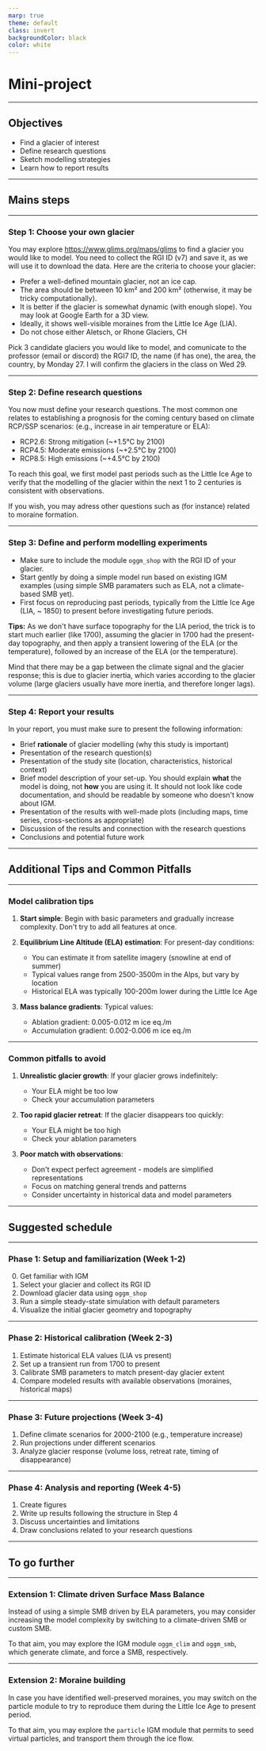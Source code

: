 ```yaml
---
marp: true
theme: default
class: invert
backgroundColor: black
color: white
---
```


# Mini-project

---

## Objectives

- Find a glacier of interest
- Define research questions
- Sketch modelling strategies
- Learn how to report results

---

## Mains steps

---
 
### Step 1: Choose your own glacier

You may explore https://www.glims.org/maps/glims to find a glacier you would like to model. You need to collect the RGI ID (v7) and save it, as we will use it to download the data. Here are the criteria to choose your glacier:

- Prefer a well-defined mountain glacier, not an ice cap.
- The area should be between 10 km² and 200 km² (otherwise, it may be tricky computationally).  
- It is better if the glacier is somewhat dynamic (with enough slope). You may look at Google Earth for a 3D view.
- Ideally, it shows well-visible moraines from the Little Ice Age (LIA).
- Do not chose either Aletsch, or Rhone Glaciers, CH
  
Pick 3 candidate glaciers you would like to model, and comunicate to the professor (email or discord) the RGI7 ID, the name (if has one), the area, the country, by Monday 27. I will confirm the glaciers in the class on Wed 29. 

---

### Step 2: Define research questions

You now must define your research questions. The most common one relates to establishing a prognosis for the coming century based on climate RCP/SSP scenarios: (e.g., increase in air temperature or ELA):

- RCP2.6: Strong mitigation (~+1.5°C by 2100)
- RCP4.5: Moderate emissions (~+2.5°C by 2100)
- RCP8.5: High emissions (~+4.5°C by 2100)

To reach this goal, we first model past periods such as the Little Ice Age to verify that the modelling of the glacier within the next 1 to 2 centuries is consistent with observations.

If you wish, you may adress other questions such as (for instance) related to moraine formation. 

---

### Step 3: Define and perform modelling experiments

- Make sure to include the module `oggm_shop` with the RGI ID of your glacier.
- Start gently by doing a simple model run based on existing IGM examples (using simple SMB paramaters such as ELA, not a climate-based SMB yet).
- First focus on reproducing past periods, typically from the Little Ice Age (LIA, ~ 1850) to present before investigating future periods.
 
**Tips:** As we don't have surface topography for the LIA period, the trick is to start much earlier (like 1700), assuming the glacier in 1700 had the present-day topography, and then apply a transient lowering of the ELA (or the temperature), followed by an increase of the ELA (or the temperature). 

Mind that there may be a gap between the climate signal and the glacier response; this is due to glacier inertia, which varies according to the glacier volume (large glaciers usually have more inertia, and therefore longer lags).

---

### Step 4: Report your results

In your report, you must make sure to present the following information:

- Brief **rationale** of glacier modelling (why this study is important)
- Presentation of the research question(s)
- Presentation of the study site (location, characteristics, historical context)
- Brief model description of your set-up. You should explain **what** the model is doing, not **how** you are using it. It should not look like code documentation, and should be readable by someone who doesn't know about IGM.
- Presentation of the results with well-made plots (including maps, time series, cross-sections as appropriate)
- Discussion of the results and connection with the research questions
- Conclusions and potential future work

---

## Additional Tips and Common Pitfalls

---
 
### Model calibration tips

1. **Start simple**: Begin with basic parameters and gradually increase complexity. Don't try to add all features at once.

2. **Equilibrium Line Altitude (ELA) estimation**:  For present-day conditions:
   - You can estimate it from satellite imagery (snowline at end of summer)
   - Typical values range from 2500-3500m in the Alps, but vary by location
   - Historical ELA was typically 100-200m lower during the Little Ice Age 

3. **Mass balance gradients**: Typical values:
   - Ablation gradient: 0.005-0.012 m ice eq./m
   - Accumulation gradient: 0.002-0.006 m ice eq./m
 
---

### Common pitfalls to avoid

1. **Unrealistic glacier growth**: If your glacier grows indefinitely:
   - Your ELA might be too low
   - Check your accumulation parameters
 

2. **Too rapid glacier retreat**: If the glacier disappears too quickly:
   - Your ELA might be too high 
   - Check your ablation parameters

3. **Poor match with observations**:
   - Don't expect perfect agreement - models are simplified representations
   - Focus on matching general trends and patterns
   - Consider uncertainty in historical data and model parameters


---

## Suggested schedule

---
   
### Phase 1: Setup and familiarization (Week 1-2)

0. Get familiar with IGM
1. Select your glacier and collect its RGI ID
2. Download glacier data using `oggm_shop`
3. Run a simple steady-state simulation with default parameters
4. Visualize the initial glacier geometry and topography

---

### Phase 2: Historical calibration (Week 2-3)

1. Estimate historical ELA values (LIA vs present)
2. Set up a transient run from 1700 to present
3. Calibrate SMB parameters to match present-day glacier extent
4. Compare modeled results with available observations (moraines, historical maps)

---
 
### Phase 3: Future projections (Week 3-4)

1. Define climate scenarios for 2000-2100 (e.g., temperature increase)
2. Run projections under different scenarios
3. Analyze glacier response (volume loss, retreat rate, timing of disappearance)

---
 
### Phase 4: Analysis and reporting (Week 4-5)

1. Create figures
2. Write up results following the structure in Step 4
3. Discuss uncertainties and limitations
4. Draw conclusions related to your research questions

 
---

## To go further

---
   

### Extension 1: Climate driven Surface Mass Balance

Instead of using a simple SMB driven by ELA parameters, you may consider increasing the model complexity by switching to a climate-driven SMB or custom SMB.

To that aim, you may explore the IGM module `oggm_clim` and `oggm_smb`, which generate climate, and force a SMB, respectively.

---

### Extension 2: Moraine building

In case you have identified well-preserved moraines, you may switch on the particle module to try to reproduce them during the Little Ice Age to present period.

To that aim, you may explore the `particle` IGM module that permits to seed virtual particles, and transport them through the ice flow.
